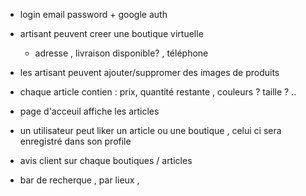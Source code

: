 
- login email password + google auth
- artisant peuvent creer une boutique virtuelle 
   - adresse , livraison disponible? , téléphone
- les artisant peuvent ajouter/suppromer des images de produits
- chaque article contien : prix, quantité restante , couleurs ? taille ? ..


- page d'acceuil affiche les articles
- un utilisateur peut liker un article ou une boutique , celui ci sera enregistré dans son profile

- avis client sur chaque boutiques / articles

- bar de recherque , par lieux , 